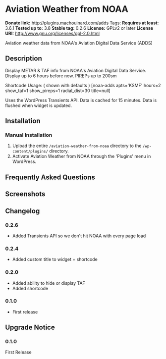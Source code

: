 # Aviation Weather from NOAA #
**Donate link:**       http://plugins.machouinard.com/adds
Tags:
**Requires at least:** 3.6.1
**Tested up to:**      3.8
**Stable tag:**        0.2.6
**License:**           GPLv2 or later
**License URI:**       http://www.gnu.org/licenses/gpl-2.0.html

Aviation weather data from NOAA's Aviation Digital Data Service (ADDS)

## Description ##
Display METAR & TAF info from NOAA's Aviation Digital Data Service.
Display up to 6 hours before now.
PIREPs up to 200sm

Shortcode Usage:
( shown with defaults )
[noaa-adds apts='KSMF' hours=2 show_taf=1 show_pireps=1 radial_dist=30 title=null]

Uses the WordPress Transients API.  Data is cached for 15 minutes.  Data is flushed when widget is updated.
## Installation ##

### Manual Installation ###

1. Upload the entire `/aviation-weather-from-noaa` directory to the `/wp-content/plugins/` directory.
2. Activate Aviation Weather from NOAA through the 'Plugins' menu in WordPress.

## Frequently Asked Questions ##


## Screenshots ##


## Changelog ##
### 0.2.6 ###
* Added Transients API so we don't hit NOAA with every page load

### 0.2.4 ###
* Added custom title to widget + shortcode

### 0.2.0 ###
* Added ability to hide or display TAF
* Added shortcode

### 0.1.0 ###
* First release

## Upgrade Notice ##

### 0.1.0 ###
First Release
